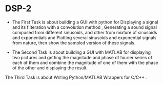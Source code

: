 # DSP-2
- The First Task is about building a GUI with python for Displaying a signal and its filteration with a convolution method
  , Generating a sound signal composed from different sinusoids, and other from mixture of sinusoids and exponentials and
  Plotting several sinusoids and exponential signals from nature, then show the sampled version of these signals.
  
- The Second Task is about building a GUI with MATLAB for displaying two pictures and getting the magnitude and phase of         fourier series of each of them and combine the magnitude of one of them with the phase of the other and displaying the         result.

The Third Task is about  Writing Python/MATLAB Wrappers for C/C++ .
